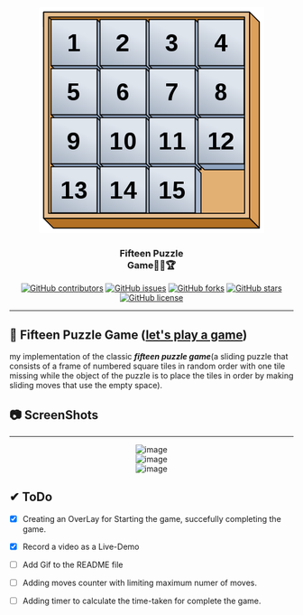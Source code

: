 <p align="center">
  <a href="" rel="noopener">
 <img width=400px  src="https://github.com/AbdallahHemdan/fifteenPuzzleGame/blob/master/screenShots/400px-15-puzzle.svg.png" alt="fifteen puzzle game logo"></a>
</p>

<h3 align="center">Fifteen Puzzle <br>Game💭💡🏆 </h3>
<div align="center">

[![GitHub contributors](https://img.shields.io/github/contributors/AbdallahHemdan/15PuzzleGame)](https://github.com/AbdallahHemdan/15PuzzleGame/contributors)
[![GitHub issues](https://img.shields.io/github/issues/AbdallahHemdan/15PuzzleGame)](https://github.com/AbdallahHemdan/15PuzzleGame/issues)
[![GitHub forks](https://img.shields.io/github/forks/AbdallahHemdan/15PuzzleGame)](https://github.com/AbdallahHemdan/15PuzzleGame/network)
[![GitHub stars](https://img.shields.io/github/stars/AbdallahHemdan/15PuzzleGame)](https://github.com/AbdallahHemdan/15PuzzleGame/stargazers)
[![GitHub license](https://img.shields.io/github/license/AbdallahHemdan/15PuzzleGame)](https://github.com/AbdallahHemdan/15PuzzleGame/blob/master/LICENSE)

</div>

---
## 🎈 Fifteen Puzzle Game ([let's play a game](https://abdallahhemdan.github.io/fifteenPuzzleGame/))

my implementation of the classic **_fifteen puzzle game_**(a sliding puzzle that consists of a frame of numbered square tiles in random order with one tile missing while the object of the puzzle is to place the tiles in order by making sliding moves that use the empty space).

## 📷 ScreenShots 
-------------------

<div align="center">
  
![image](https://user-images.githubusercontent.com/40190772/73338850-2dcedc00-4280-11ea-989c-81f0c1569f63.png)
<br>
![image](https://user-images.githubusercontent.com/40190772/73339015-738ba480-4280-11ea-836e-e3c6c7261564.png)
<br>
![image](https://user-images.githubusercontent.com/40190772/73339049-8900ce80-4280-11ea-9737-2b2876ff2707.png)

</div>

## ✔ ToDo

- [X] Creating an OverLay for Starting the game, succefully completing the game.
- [X] Record a video as a Live-Demo
- [ ] Add Gif to the README file
- [ ] Adding moves counter with limiting maximum numer of moves.
- [ ] Adding timer to calculate the time-taken for complete the game.


